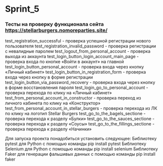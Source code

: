 # Sprint_5

### Тесты на проверку функционала сейта https://stellarburgers.nomoreparties.site/
test_registration_successful - проверка успешной регистрации нового пользователя
test_registration_invalid_password - проверка регистрации с невалидные паролем
test_logout_from_personal_account - проверка выхода из аккаунта
test_login_button_login_account_main_page - проверка входа по кнопке «Войти в аккаунт» на главной
test_login_button_personal_account - проверка входа через кнопку «Личный кабинет»
test_login_button_in_registration_form - проверка входа через кнопку в форме регистрации
test_login_button_via_password_recovery - проверка входа через кнопку в форме восстановления пароля
test_login_go_to_personal_account - проверка перехода по клику на «Личный кабинет»
test_from_personal_account_in_constructor - проверка переход из личного кабинета по клику на «Конструктор»
test_from_personal_account_in_stellar_burgers - проверка перехода из ЛК по клику на логотип Stellar Burgers
test_go_to_the_bagels_sectione - проверка перехода к разделу «Булки»
test_go_to_the_sauces_sectione - проверка перехода к разделу «Соусы»
test_go_to_the_fillings_sectione - проверка перехода к разделу «Начинки»


Для запуска проекта понадобиться установить следующее:
Библиотеку pytest для Python с помощью команды pip install pytest
Библиотеку Selenium для Python с помощью команды pip install selenium
Библиотеку Faker для генерации фальшивых данных с помощью команды pip install faker